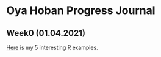 # Oya Hoban Progress Journal

## Week0 (01.04.2021)
[Here](files/IE360_Spring21_Homework0.html) is my 5 interesting R examples.